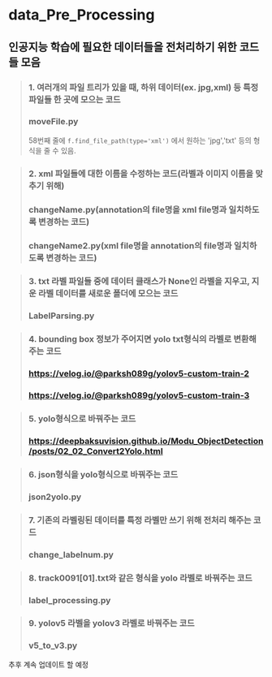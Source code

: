 # data_Pre_Processing

## 인공지능 학습에 필요한 데이터들을 전처리하기 위한 코드들 모음

>### 1. 여러개의 파일 트리가 있을 때, 하위 데이터(ex. jpg,xml) 등 특정 파일들 한 곳에 모으는 코드
>### moveFile.py
>58번째 줄에 ```f.find_file_path(type='xml')``` 에서 원하는 'jpg','txt' 등의 형식을 줄 수 있음. 

>### 2. xml 파일들에 대한 이름을 수정하는 코드(라벨과 이미지 이름을 맞추기 위해)
>### changeName.py(annotation의 file명을 xml file명과 일치하도록 변경하는 코드)
>### changeName2.py(xml file명을 annotation의 file명과 일치하도록 변경하는 코드)

>### 3. txt 라벨 파일들 중에 데이터 클래스가 None인 라벨을 지우고, 지운 라벨 데이터를 새로운 폴더에 모으는 코드
>### LabelParsing.py

>### 4. bounding box 정보가 주어지면 yolo txt형식의 라벨로 변환해 주는 코드
>### https://velog.io/@parksh089g/yolov5-custom-train-2
>### https://velog.io/@parksh089g/yolov5-custom-train-3

>### 5. yolo형식으로 바꿔주는 코드
>### https://deepbaksuvision.github.io/Modu_ObjectDetection/posts/02_02_Convert2Yolo.html

>### 6. json형식을 yolo형식으로 바꿔주는 코드
>### json2yolo.py

>### 7. 기존의 라벨링된 데이터를 특정 라벨만 쓰기 위해 전처리 해주는 코드
>### change_labelnum.py

>### 8. track0091[01].txt와 같은 형식을 yolo 라벨로 바꿔주는 코드
>### label_processing.py

>### 9. yolov5 라벨을 yolov3 라벨로 바꿔주는 코드 
>### v5_to_v3.py
추후 계속 업데이트 할 예정
